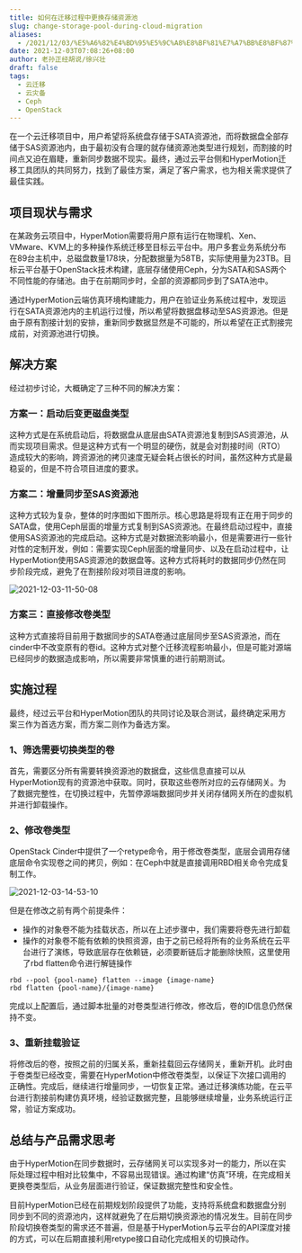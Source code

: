 ```yaml
---
title: 如何在迁移过程中更换存储资源池
slug: change-storage-pool-during-cloud-migration
aliases:
  - /2021/12/03/%E5%A6%82%E4%BD%95%E5%9C%A8%E8%BF%81%E7%A7%BB%E8%BF%87%E7%A8%8B%E4%B8%AD%E6%9B%B4%E6%8D%A2%E5%AD%98%E5%82%A8%E8%B5%84%E6%BA%90%E6%B1%A0/
date: 2021-12-03T07:08:26+08:00
author: 老孙正经胡说/徐兴壮
draft: false
tags:
  - 云迁移
  - 云灾备
  - Ceph
  - OpenStack
---
```


在一个云迁移项目中，用户希望将系统盘存储于SATA资源池，而将数据盘全部存储于SAS资源池内，由于最初没有合理的就存储资源池类型进行规划，而割接的时间点又迫在眉睫，重新同步数据不现实。最终，通过云平台侧和HyperMotion迁移工具团队的共同努力，找到了最佳方案，满足了客户需求，也为相关需求提供了最佳实践。

## 项目现状与需求

在某政务云项目中，HyperMotion需要将用户原有运行在物理机、Xen、VMware、KVM上的多种操作系统迁移至目标云平台中。用户多套业务系统分布在89台主机中，总磁盘数量178块，分配数据量为58TB，实际使用量为23TB。目标云平台基于OpenStack技术构建，底层存储使用Ceph，分为SATA和SAS两个不同性能的存储池。由于在前期同步时，全部的资源都同步到了SATA池中。

通过HyperMotion云端仿真环境构建能力，用户在验证业务系统过程中，发现运行在SATA资源池内的主机运行过慢，所以希望将数据盘移动至SAS资源池。但是由于原有割接计划的安排，重新同步数据显然是不可能的，所以希望在正式割接完成前，对资源池进行切换。

## 解决方案

经过初步讨论，大概确定了三种不同的解决方案：

### 方案一：启动后变更磁盘类型

这种方式是在系统启动后，将数据盘从底层由SATA资源池复制到SAS资源池，从而实现项目需求。但是这种方式有一个明显的硬伤，就是会对割接时间（RTO）造成较大的影响，跨资源池的拷贝速度无疑会耗占很长的时间，虽然这种方式是最稳妥的，但是不符合项目进度的要求。

### 方案二：增量同步至SAS资源池

这种方式较为复杂，整体的时序图如下图所示。核心思路是将现有正在用于同步的SATA盘，使用Ceph层面的增量方式复制到SAS资源池。在最终启动过程中，直接使用SAS资源池的完成启动。这种方式是对数据流影响最小，但是需要进行一些针对性的定制开发，例如：需要实现Ceph层面的增量同步、以及在启动过程中，让HyperMotion使用SAS资源池的数据盘等。这种方式将耗时的数据同步仍然在同步阶段完成，避免了在割接阶段对项目进度的影响。

![2021-12-03-11-50-08](/images/2021-12-03-11-50-08.png)

### 方案三：直接修改卷类型

这种方式直接将目前用于数据同步的SATA卷通过底层同步至SAS资源池，而在cinder中不改变原有的卷id。这种方式对整个迁移流程影响最小，但是可能对源端已经同步的数据造成影响，所以需要非常慎重的进行前期测试。

## 实施过程

最终，经过云平台和HyperMotion团队的共同讨论及联合测试，最终确定采用方案三作为首选方案，而方案二则作为备选方案。

### 1、筛选需要切换类型的卷

首先，需要区分所有需要转换资源池的数据盘，这些信息直接可以从HyperMotion现有的资源池中获取。同时，获取这些卷所对应的云存储网关。为了数据完整性，在切换过程中，先暂停源端数据同步并关闭存储网关所在的虚拟机并进行卸载操作。

### 2、修改卷类型

OpenStack Cinder中提供了一个retype命令，用于修改卷类型，底层会调用存储底层命令实现卷之间的拷贝，例如：在Ceph中就是直接调用RBD相关命令完成复制工作。

![2021-12-03-14-53-10](/images/2021-12-03-14-53-10.png)

但是在修改之前有两个前提条件：

* 操作的对象卷不能为挂载状态，所以在上述步骤中，我们需要将卷先进行卸载
* 操作的对象卷不能有依赖的快照资源，由于之前已经将所有的业务系统在云平台进行了演练，导致底层存在依赖链，必须要断链后才能删除快照，这里使用了rbd flatten命令进行解链操作

```
rbd --pool {pool-name} flatten --image {image-name}
rbd flatten {pool-name}/{image-name}
```

完成以上配置后，通过脚本批量的对卷类型进行修改，修改后，卷的ID信息仍然保持不变。

### 3、重新挂载验证

将修改后的卷，按照之前的归属关系，重新挂载回云存储网关，重新开机。此时由于卷类型已经改变，需要在HyperMotion中修改卷类型，以保证下次接口调用的正确性。完成后，继续进行增量同步，一切恢复正常。通过迁移演练功能，在云平台进行割接前构建仿真环境，经验证数据完整，且能够继续增量，业务系统运行正常，验证方案成功。

## 总结与产品需求思考

由于HyperMotion在同步数据时，云存储网关可以实现多对一的能力，所以在实际处理过程中相对比较集中，不容易出现错误。通过构建“仿真”环境，在完成相关更换卷类型后，从业务层面进行验证，保证数据完整性和安全性。

目前HyperMotion已经在前期规划阶段提供了功能，支持将系统盘和数据盘分别同步到不同的资源池内，这样就避免了在后期切换资源池的情况发生。目前在同步阶段切换卷类型的需求还不普遍，但是基于HyperMotion与云平台的API深度对接的方式，可以在后期直接利用retype接口自动化完成相关的切换动作。